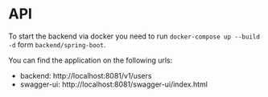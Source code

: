 # API

To start the backend via docker you need to run `docker-compose up --build -d` form `backend/spring-boot`.

You can find the application on the following urls:
- backend: http://localhost:8081/v1/users
- swagger-ui: http://localhost:8081/swagger-ui/index.html